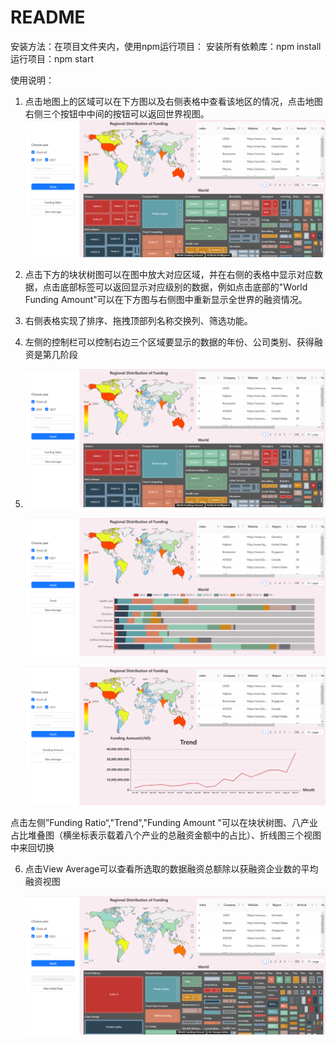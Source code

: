 # README
安装方法：在项目文件夹内，使用npm运行项目：
安装所有依赖库：npm install
运行项目：npm start

使用说明：
1. 点击地图上的区域可以在下方图以及右侧表格中查看该地区的情况，点击地图右侧三个按钮中中间的按钮可以返回世界视图。
   	![img](img_for_readme\1.png)

2. 点击下方的块状树图可以在图中放大对应区域，并在右侧的表格中显示对应数据，点击底部标签可以返回显示对应级别的数据，例如点击底部的"World Funding Amount"可以在下方图与右侧图中重新显示全世界的融资情况。

3. 右侧表格实现了排序、拖拽顶部列名称交换列、筛选功能。

4. 左侧的控制栏可以控制右边三个区域要显示的数据的年份、公司类别、获得融资是第几阶段

5. ![img](img_for_readme/1.png)

   ![img](img_for_readme/2.png)

   ![img](img_for_readme/3.png)

点击左侧”Funding Ratio“,"Trend","Funding Amount "可以在块状树图、八产业占比堆叠图（横坐标表示载着八个产业的总融资金额中的占比）、折线图三个视图中来回切换

6. 点击View Average可以查看所选取的数据融资总额除以获融资企业数的平均融资视图

   ![img](img_for_readme/4.png)
